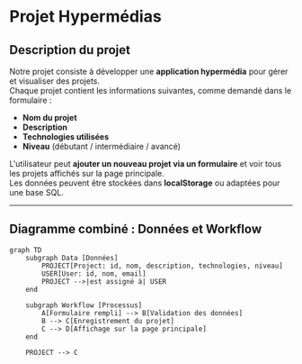 # Projet Hypermédias

## Description du projet
Notre projet consiste à développer une **application hypermédia** pour gérer et visualiser des projets.  
Chaque projet contient les informations suivantes, comme demandé dans le formulaire :

- **Nom du projet**  
- **Description**  
- **Technologies utilisées**  
- **Niveau** (débutant / intermédiaire / avancé)  

L'utilisateur peut **ajouter un nouveau projet via un formulaire** et voir tous les projets affichés sur la page principale.  
Les données peuvent être stockées dans **localStorage** ou adaptées pour une base SQL.

---

## Diagramme combiné : Données et Workflow
```mermaid
graph TD
    subgraph Data [Données]
        PROJECT[Project: id, nom, description, technologies, niveau]
        USER[User: id, nom, email]
        PROJECT -->|est assigné à| USER
    end

    subgraph Workflow [Processus]
        A[Formulaire rempli] --> B[Validation des données]
        B --> C[Enregistrement du projet]
        C --> D[Affichage sur la page principale]
    end

    PROJECT --> C
